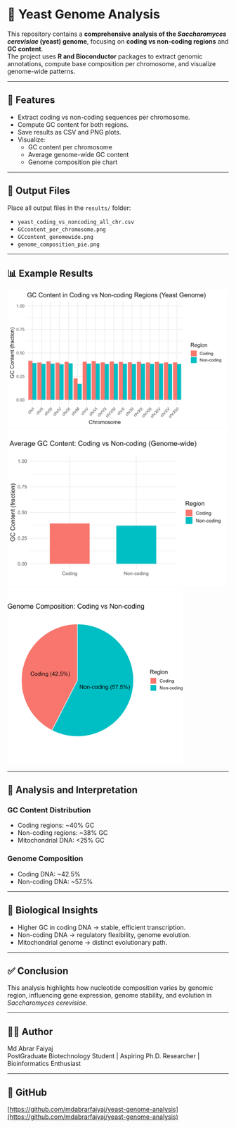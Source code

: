 # 🧬 Yeast Genome Analysis

This repository contains a **comprehensive analysis of the *Saccharomyces cerevisiae* (yeast) genome**, focusing on **coding vs non-coding regions** and **GC content**.  
The project uses **R and Bioconductor** packages to extract genomic annotations, compute base composition per chromosome, and visualize genome-wide patterns.

---

## 🚀 Features
- Extract coding vs non-coding sequences per chromosome.
- Compute GC content for both regions.
- Save results as CSV and PNG plots.
- Visualize:
  - GC content per chromosome
  - Average genome-wide GC content
  - Genome composition pie chart

---

## 📂 Output Files
Place all output files in the `results/` folder:

- `yeast_coding_vs_noncoding_all_chr.csv`  
- `GCcontent_per_chromosome.png`  
- `GCcontent_genomewide.png`  
- `genome_composition_pie.png`  

---

## 📊 Example Results

<img src="results/GCcontent_per_chromosome.png" width="500">
<img src="results/GCcontent_genomewide.png" width="500">
<img src="results/genome_composition_pie.png" width="400">

---

## 🧾 Analysis and Interpretation

### GC Content Distribution
- Coding regions: ~40% GC  
- Non-coding regions: ~38% GC  
- Mitochondrial DNA: <25% GC

### Genome Composition
- Coding DNA: ~42.5%  
- Non-coding DNA: ~57.5%  

---

## 🔬 Biological Insights
- Higher GC in coding DNA → stable, efficient transcription.  
- Non-coding DNA → regulatory flexibility, genome evolution.  
- Mitochondrial genome → distinct evolutionary path.

---

## ✅ Conclusion
This analysis highlights how nucleotide composition varies by genomic region, influencing gene expression, genome stability, and evolution in *Saccharomyces cerevisiae*.

---

## 👨‍💻 Author
Md Abrar Faiyaj  
PostGraduate Biotechnology Student | Aspiring Ph.D. Researcher | Bioinformatics Enthusiast

---

## 🔗 GitHub
[https://github.com/mdabrarfaiyaj/yeast-genome-analysis](https://github.com/mdabrarfaiyaj/yeast-genome-analysis)

